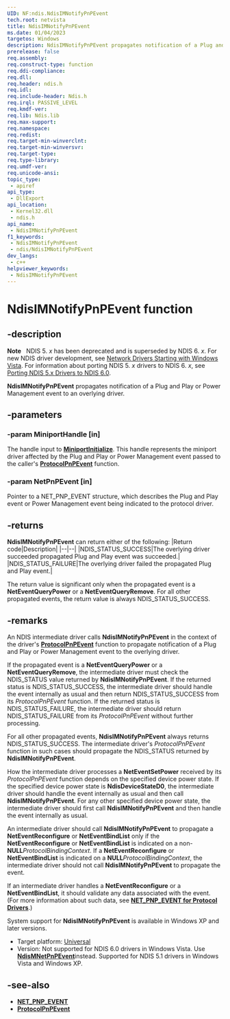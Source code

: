 ```yaml
---
UID: NF:ndis.NdisIMNotifyPnPEvent
tech.root: netvista
title: NdisIMNotifyPnPEvent
ms.date: 01/04/2023
targetos: Windows
description: NdisIMNotifyPnPEvent propagates notification of a Plug and Play or Power Management event to an overlying driver.
prerelease: false
req.assembly: 
req.construct-type: function
req.ddi-compliance: 
req.dll: 
req.header: ndis.h
req.idl: 
req.include-header: Ndis.h
req.irql: PASSIVE_LEVEL
req.kmdf-ver: 
req.lib: Ndis.lib
req.max-support: 
req.namespace: 
req.redist: 
req.target-min-winverclnt: 
req.target-min-winversvr: 
req.target-type: 
req.type-library: 
req.umdf-ver: 
req.unicode-ansi: 
topic_type:
 - apiref
api_type:
 - DllExport
api_location:
 - Kernel32.dll
 - ndis.h
api_name:
 - NdisIMNotifyPnPEvent
f1_keywords:
 - NdisIMNotifyPnPEvent
 - ndis/NdisIMNotifyPnPEvent
dev_langs:
 - c++
helpviewer_keywords:
 - NdisIMNotifyPnPEvent
---
```


# NdisIMNotifyPnPEvent function

## -description

**Note**   NDIS 5. *x* has been deprecated and is superseded by NDIS 6. *x*. For new NDIS driver development, see [Network Drivers Starting with Windows Vista](../_netvista/index.md). For information about porting NDIS 5. *x* drivers to NDIS 6. *x*, see [Porting NDIS 5.x Drivers to NDIS 6.0](https://msdn.microsoft.com/library/Ff570059).

**NdisIMNotifyPnPEvent** propagates notification of a Plug and Play or Power Management event to an overlying driver.

## -parameters

### -param MiniportHandle [in]

The handle input to [**MiniportInitialize**](https://msdn.microsoft.com/library/ff550472\(v=vs.85\)). This handle represents the miniport driver affected by the Plug and Play or Power Management event passed to the caller's [**ProtocolPnPEvent**](previous-versions/ms904757(v=msdn.10)) function.

### -param NetPnPEvent [in]

Pointer to a NET\_PNP\_EVENT structure, which describes the Plug and Play event or Power Management event being indicated to the protocol driver.

## -returns

**NdisIMNotifyPnPEvent** can return either of the following:
|Return code|Description|
|--|--|
|NDIS_STATUS_SUCCESS|The overlying driver succeeded propagated Plug and Play event was succeeded.|
|NDIS_STATUS_FAILURE|The overlying driver failed the propagated Plug and Play event.|

The return value is significant only when the propagated event is a **NetEventQueryPower** or a **NetEventQueryRemove**. For all other propagated events, the return value is always NDIS\_STATUS\_SUCCESS.

## -remarks

An NDIS intermediate driver calls **NdisIMNotifyPnPEvent** in the context of the driver's [**ProtocolPnPEvent**](https://msdn.microsoft.com/library/ff563243\(v=vs.85\)) function to propagate notification of a Plug and Play or Power Management event to the overlying driver.

If the propagated event is a **NetEventQueryPower** or a **NetEventQueryRemove**, the intermediate driver must check the NDIS\_STATUS value returned by **NdisIMNotifyPnPEvent**. If the returned status is NDIS\_STATUS\_SUCCESS, the intermediate driver should handle the event internally as usual and then return NDIS\_STATUS\_SUCCESS from its *ProtocolPnPEvent* function. If the returned status is NDIS\_STATUS\_FAILURE, the intermediate driver should return NDIS\_STATUS\_FAILURE from its *ProtocolPnPEvent* without further processing.

For all other propagated events, **NdisIMNotifyPnPEvent** always returns NDIS\_STATUS\_SUCCESS. The intermediate driver's *ProtocolPnPEvent* function in such cases should propagate the NDIS\_STATUS returned by **NdisIMNotifyPnPEvent**.

How the intermediate driver processes a **NetEventSetPower** received by its *ProtocolPnPEvent* function depends on the specified device power state. If the specified device power state is **NdisDeviceStateD0**, the intermediate driver should handle the event internally as usual and then call **NdisIMNotifyPnPEvent**. For any other specified device power state, the intermediate driver should first call **NdisIMNotifyPnPEvent** and then handle the event internally as usual.

An intermediate driver should call **NdisIMNotifyPnPEvent** to propagate a **NetEventReconfigure** or **NetEventBindList** only if the **NetEventReconfigure** or **NetEventBindList** is indicated on a non-**NULL***ProtocolBindingContext*. If a **NetEventReconfigure** or **NetEventBindList** is indicated on a **NULL***ProtocolBindingContext*, the intermediate driver should not call **NdisIMNotifyPnPEvent** to propagate the event.

If an intermediate driver handles a **NetEventReconfigure** or a **NetEventBindList**, it should validate any data associated with the event. (For more information about such data, see [**NET\_PNP\_EVENT for Protocol Drivers**](https://msdn.microsoft.com/library/Ff568751).)

System support for **NdisIMNotifyPnPEvent** is available in Windows XP and later versions.

- Target platform: [Universal](https://go.microsoft.com/fwlink/p/?linkid=531356)
- Version: Not supported for NDIS 6.0 drivers in Windows Vista. Use <a href="https://msdn.microsoft.com/library/Ff563616"><strong>NdisMNetPnPEvent</strong></a>instead. Supported for NDIS 5.1 drivers in Windows Vista and Windows XP.

## -see-also

- [**NET\_PNP\_EVENT**](https://msdn.microsoft.com/library/Ff568751)
- [**ProtocolPnPEvent**](https://msdn.microsoft.com/library/ff563243\(v=vs.85\))
